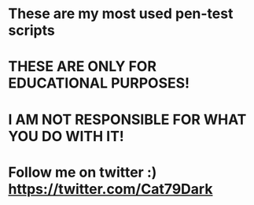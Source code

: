 # These are my most used pen-test scripts
# THESE ARE ONLY FOR EDUCATIONAL PURPOSES!
# I AM NOT RESPONSIBLE FOR WHAT YOU DO WITH IT!
#
# Follow me on twitter :)  https://twitter.com/Cat79Dark
